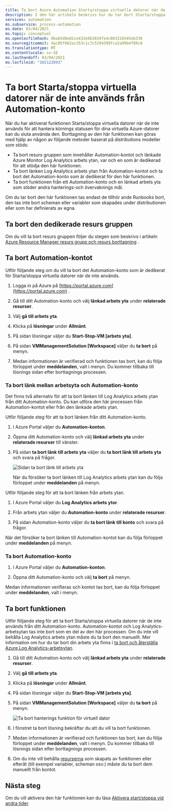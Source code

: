 ```yaml
---
title: Ta bort Azure Automation Starta/stoppa virtuella datorer när de inte används översikt
description: I den här artikeln beskrivs hur du tar bort Starta/stoppa virtuella datorer när de inte används-funktionen och avlänkar ett Automation-konto från arbets ytan Log Analytics.
services: automation
ms.subservice: process-automation
ms.date: 03/04/2021
ms.topic: conceptual
ms.openlocfilehash: 0bab5d8e82ce432e9b3834fe4c003316545eb338
ms.sourcegitcommit: dac05f662ac353c1c7c5294399fca2a99b4f89c8
ms.translationtype: MT
ms.contentlocale: sv-SE
ms.lasthandoff: 03/04/2021
ms.locfileid: "102122093"
---
```

# <a name="remove-startstop-vms-during-off-hours-from-automation-account"></a>Ta bort Starta/stoppa virtuella datorer när de inte används från Automation-konto

När du har aktiverat funktionen Starta/stoppa virtuella datorer när de inte används för att hantera körnings statusen för dina virtuella Azure-datorer kan du sluta använda den. Borttagning av den här funktionen kan göras med hjälp av någon av följande metoder baserat på distributions modeller som stöds:

* Ta bort resurs gruppen som innehåller Automation-kontot och länkade Azure Monitor Log Analytics arbets ytan, var och en som är dedikerad för att stödja den här funktionen.
* Ta bort länken Log Analytics arbets ytan från Automation-kontot och ta bort det Automation-konto som är dedikerat för den här funktionen.
* Ta bort funktionen från ett Automation-konto och en länkad arbets yta som stöder andra hanterings-och övervaknings mål.

Om du tar bort den här funktionen tas endast de tillhör ande Runbooks bort, den tas inte bort scheman eller variabler som skapades under distributionen eller som har definierats av egna.

## <a name="delete-the-dedicated-resource-group"></a>Ta bort den dedikerade resurs gruppen

Om du vill ta bort resurs gruppen följer du stegen som beskrivs i artikeln [Azure Resource Manager resurs grupp och resurs borttagning](../azure-resource-manager/management/delete-resource-group.md) .

## <a name="delete-the-automation-account"></a>Ta bort Automation-kontot

Utför följande steg om du vill ta bort det Automation-konto som är dedikerat för Starta/stoppa virtuella datorer när de inte används.

1. Logga in på Azure på [https://portal.azure.com](https://portal.azure.com) .

2. Gå till ditt Automation-konto och välj **länkad arbets yta** under **relaterade resurser**.

3. Välj **gå till arbets yta**.

4. Klicka på **lösningar** under **Allmänt**.

5. På sidan lösningar väljer du **Start-Stop-VM [arbets yta]**.

6. På sidan **VMManagementSolution [Workspace]** väljer du **ta bort** på menyn.

7. Medan informationen är verifierad och funktionen tas bort, kan du följa förloppet under **meddelanden**, valt i menyn. Du kommer tillbaka till lösnings sidan efter borttagnings processen.

### <a name="unlink-workspace-from-automation-account"></a>Ta bort länk mellan arbetsyta och Automation-konto

Det finns två alternativ för att ta bort länken till Log Analytics arbets ytan från ditt Automation-konto. Du kan utföra den här processen från Automation-kontot eller från den länkade arbets ytan.

Utför följande steg för att ta bort länken från ditt Automation-konto.

1. I Azure Portal väljer du **Automation-konton**.

2. Öppna ditt Automation-konto och välj **länkad arbets yta** under **relaterade resurser** till vänster.

3. På sidan **ta bort länk till arbets yta** väljer du **ta bort länk till arbets yta** och svara på frågor.

   ![Sidan ta bort länk till arbets yta](media/automation-solution-vm-management-remove/automation-unlink-workspace-blade.png)

    När du försöker ta bort länken till Log Analytics arbets ytan kan du följa förloppet under **meddelanden** på menyn.

Utför följande steg för att ta bort länken från arbets ytan.

1. I Azure Portal väljer du **Log Analytics arbets ytor**.

2. Från arbets ytan väljer du **Automation-konto** under **relaterade resurser**.

3. På sidan Automation-konto väljer du **ta bort länk till konto** och svara på frågor.

När det försöker ta bort länken till Automation-kontot kan du följa förloppet under **meddelanden** på menyn.

### <a name="delete-automation-account"></a>Ta bort Automation-konto

1. I Azure Portal väljer du **Automation-konton**.

2. Öppna ditt Automation-konto och välj **ta bort** på menyn.

Medan informationen verifieras och kontot tas bort, kan du följa förloppet under **meddelanden**, valt i menyn.

## <a name="delete-the-feature"></a>Ta bort funktionen

Utför följande steg för att ta bort Starta/stoppa virtuella datorer när de inte används från ditt Automation-konto. Automation-kontot och Log Analytics-arbetsytan tas inte bort som en del av den här processen. Om du inte vill behålla Log Analytics arbets ytan måste du ta bort den manuellt. Mer information om hur du tar bort din arbets yta finns i [ta bort och återställa Azure Log Analytics-arbetsytan](../azure-monitor/logs/delete-workspace.md).

1. Gå till ditt Automation-konto och välj **länkad arbets yta** under **relaterade resurser**.

2. Välj **gå till arbets yta**.

3. Klicka på **lösningar** under **Allmänt**.

4. På sidan lösningar väljer du **Start-Stop-VM [arbets yta]**.

5. På sidan **VMManagementSolution [Workspace]** väljer du **ta bort** på menyn.

    ![Ta bort hanterings funktion för virtuell dator](media/automation-solution-vm-management/vm-management-solution-delete.png)

6. I fönstret ta bort lösning bekräftar du att du vill ta bort funktionen.

7. Medan informationen är verifierad och funktionen tas bort, kan du följa förloppet under **meddelanden**, valt i menyn. Du kommer tillbaka till lösnings sidan efter borttagnings processen.

8. Om du inte vill behålla [resurserna](automation-solution-vm-management.md#components) som skapats av funktionen eller efteråt (till exempel variabler, scheman osv.) måste du ta bort dem manuellt från kontot.

## <a name="next-steps"></a>Nästa steg

Om du vill aktivera den här funktionen kan du läsa [Aktivera start/stoppa vid andra tider](automation-solution-vm-management-enable.md).